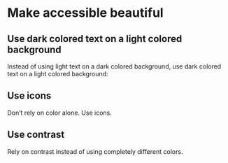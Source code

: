 # Make accessible beautiful

## Use dark colored text on a light colored background

Instead of using light text on a dark colored background, use dark colored text on a light colored background:

## Use icons

Don’t rely on color alone. Use icons.

## Use contrast 

Rely on contrast instead of using completely different colors.